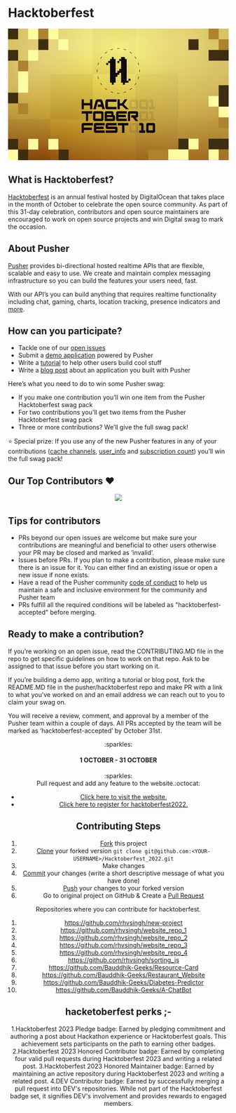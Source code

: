 # Hacktoberfest
<p align="center">
    <a href="https://hacktoberfest.digitalocean.com/" target="_blank">
        <img src="https://github.com/prakharsxn7/hacktoberfest-m/blob/main/Images/logo.png"width="700px" height="300px">
    </a>
</p>

## What is Hacktoberfest?
[Hacktoberfest](https://hacktoberfest.com) is an annual festival hosted by DigitalOcean that takes place in the month of October to celebrate the open source community. As part of this 31-day celebration, contributors and open source maintainers are encouraged to work on open source projects and win Digital swag to mark the occasion. 

## About Pusher
[Pusher](https://pusher.com/) provides bi-directional hosted realtime APIs that are flexible, scalable and easy to use. We create and maintain complex messaging infrastructure so you can build the features your users need, fast.

With our API’s you can build anything that requires realtime functionality including chat, gaming, charts, location tracking, presence indicators and [more](https://pusher.com/channels/use-cases).


## How can you participate?
- Tackle one of our [open issues](https://github.com/search?q=org%3Apusher+label%3Ahacktoberfest&type=Issues)
- Submit a [demo application](https://github.com/pusher/hacktoberfest/issues/1) powered by Pusher
- Write a [tutorial](https://github.com/pusher/hacktoberfest/issues/2) to help other users build cool stuff
- Write a [blog post](https://github.com/pusher/hacktoberfest/issues/3) about an application you built with Pusher

Here’s what you need to do to win some Pusher swag:
- If you make one contribution you’ll win one item from the Pusher Hacktoberfest swag pack
- For two contributions you’ll get two items from the Pusher Hacktoberfest swag pack
- Three or more contributions? We’ll give the full swag pack!

⭐ Special prize: If you use any of the new Pusher features in any of your contributions ([cache channels](https://blog.pusher.com/introducing-cache-channels/), [user_info](https://blog.pusher.com/build-an-app-with-information-rich-whos-online-feature/) and [subscription count](https://blog.pusher.com/counting-live-users-at-scale-with-subscription-count-events/)) you’ll win the full swag pack! 

## Our Top Contributors ♥️
<p align="center"><a href="https://github.com/rhvsingh/hacktoberfest/graphs/contributors">
  <img src="https://contributors-img.web.app/image?repo=rhvsingh/hacktoberfest" />
</a></p>   

## Tips for contributors
- PRs beyond our open issues are welcome but make sure your contributions are meaningful and beneficial to other users otherwise your PR may be closed and marked as ‘invalid’.
- Issues before PRs. If you plan to make a contribution, please make sure there is an issue for it. You can either find an existing issue or open a new issue if none exists.
- Have a read of the Pusher community [code of conduct](https://pusher.com/code-of-conduct) to help us maintain a safe and inclusive environment for the community and Pusher team 
- PRs fulfill all the required conditions will be labeled as "hacktoberfest-accepted" before merging.


## Ready to make a contribution? 
If you’re working on an open issue, read the CONTRIBUTING.MD file in the repo to get specific guidelines on how to work on that repo. Ask to be assigned to that issue before you start working on it.

If you’re building a demo app, writing a tutorial or blog post, fork the README.MD file in the pusher/hacktoberfest repo and make PR with a link to what you’ve worked on and an email address we can reach out to you to claim your swag on.

You will receive a review, comment, and approval by a member of the Pusher team within a couple of days. All PRs accepted by the team will be marked as ‘hacktoberfest-accepted’ by October 31st. 
 
 <center>:sparkles:<h4>1 OCTOBER - 31 OCTOBER</h4>:sparkles:<center>
Pull request and add any feature to the website.:octocat:
    
* [Click here to visit the website.](https://hacktoberfest.com/)
* [Click here to register for hacktoberfest2022.](https://hacktoberfest.com/auth/)
   
    
## Contributing Steps

1. [Fork](https://help.github.com/articles/fork-a-repo/) this project
2. [Clone](https://help.github.com/articles/fork-a-repo/#step-2-create-a-local-clone-of-your-fork) your forked version `git clone git@github.com:<YOUR-USERNAME>/Hacktoberfest_2022.git`
3. Make changes 
4. [Commit](https://help.github.com/articles/adding-a-file-to-a-repository-using-the-command-line/) your changes (write a short descriptive message of what you have done)
5. [Push](https://help.github.com/articles/pushing-to-a-remote/) your changes to your forked version
6. Go to original project on GitHub & Create a [Pull Request](https://help.github.com/articles/about-pull-requests/)

Repositories where you can contribute for hacktoberfest.


1. https://github.com/rhvsingh/new-project
2. https://github.com/rhvsingh/website_repo_1 
3. https://github.com/rhvsingh/website_repo_2
4. https://github.com/rhvsingh/website_repo_3
5. https://github.com/rhvsingh/website_repo_4
6. https://github.com/rhvsingh/sorting_js
7. https://github.com/Bauddhik-Geeks/Resource-Card
8. https://github.com/Bauddhik-Geeks/Restaurant_Website
9. https://github.com/Bauddhik-Geeks/Diabetes-Predictor
10. https://github.com/Bauddhik-Geeks/A-ChatBot

## hacketoberfest perks ;-
1.Hacktoberfest 2023 Pledge badge: Earned by pledging commitment and authoring a post about Hackathon experience or Hacktoberfest goals. This achievement sets participants on the path to earning other badges.
2.Hacktoberfest 2023 Honored Contributor badge: Earned by completing four valid pull requests during Hacktoberfest 2023 and writing a related post.
3.Hacktoberfest 2023 Honored Maintainer badge: Earned by maintaining an active repository during Hacktoberfest 2023 and writing a related post.
4.DEV Contributor badge: Earned by successfully merging a pull request into DEV's repositories. While not part of the Hacktoberfest badge set, it signifies DEV's involvement and provides rewards to engaged members.
